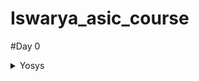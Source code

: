 # Iswarya_asic_course
#Day 0
<details>
<summary>
    Yosys
  </summary>
  I installed Yosys using the following commands:
    
```
    
$ git clone https://github.com/YosysHQ/yosys.git
$ cd yosys-master 
$ sudo apt install make (If make is not installed please install it) 
$ sudo apt-get install build-essential clang bison flex \
    libreadline-dev gawk tcl-dev libffi-dev git \
    graphviz xdot pkg-config python3 libboost-system-dev \
    libboost-python-dev libboost-filesystem-dev zlib1g-dev
$ make config-gcc
$ make 
$ sudo make install

```

Below is the screenshot showing successful installation:

![Alt text](file:///home/iswarya/Pictures/Screenshots/Screenshot%20from%202023-07-31%2010-15-12.png)


Below is the screenshot showing successful launch:

file:///home/iswarya/Pictures/Screenshots/Screenshot%20from%202023-07-31%2010-21-57.png

</details>
